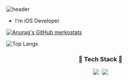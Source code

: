 ![header](https://capsule-render.vercel.app/api?type=Rounded&color=7DCCF2&height=120&section=header&text=🌈Hi!%20there,%20I'm%20500Beckwon!🍮️️️&fontAlign=50&fontAlignY=55&fontSize=50&fontColor=FFFFFF)

* I'm iOS Developer

<!--
**Byunghoon-Ann/ByungHoon-Ann** is a ✨ _special_ ✨ repository because its `README.md` (this file) appears on your GitHub profile.

Here are some ideas to get you started:

- 🔭 I’m currently working on ...
- 🌱 I’m currently learning ...
- 👯 I’m looking to collaborate on ...
- 🤔 I’m looking for help with ...
- 💬 Ask me about ...
- 📫 How to reach me: ...
- 😄 Pronouns: ...
- ⚡ Fun fact: ...
-->

[![Anurag's GitHub merkostats](https://github-readme-stats.vercel.app/api?username=500beckwon&count_private=true&show_icons=true&title_color=78D4F7&text_color=81DAF5&icon_color=00BFFF&border_color=FFFFFF&bg_color=424242)](https://github.com/anuraghazra/github-readme-stats)

![Top Langs](https://github-readme-stats.vercel.app/api/top-langs/?username=500beckwon)


<h3 align="center">📱 Tech Stack 📖</h3>
<p align="center">
<img src="https://img.shields.io/badge/Swift-FA7343?style=flat-squaree&logo=Swift&logoColor=white"></a>&nbsp 
<img src="https://img.shields.io/badge/iOS-000000?style=flat-square">
 <br>
</p>

